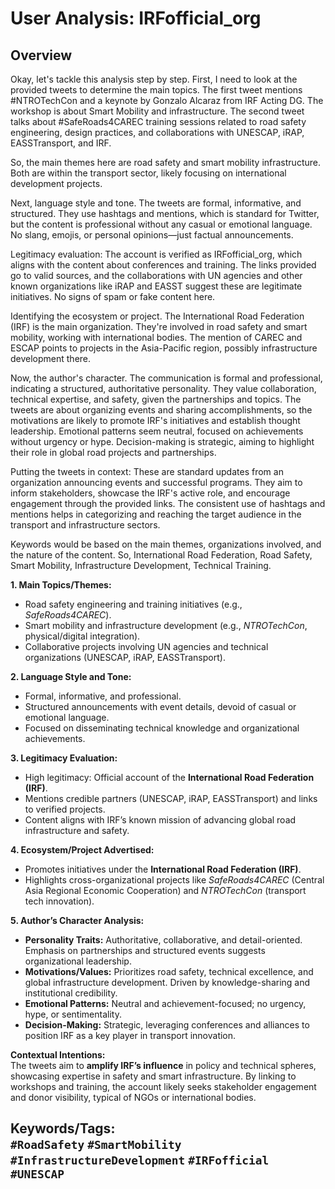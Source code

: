 # User Analysis: IRFofficial_org

## Overview

<think>
Okay, let's tackle this analysis step by step. First, I need to look at the provided tweets to determine the main topics. The first tweet mentions #NTROTechCon and a keynote by Gonzalo Alcaraz from IRF Acting DG. The workshop is about Smart Mobility and infrastructure. The second tweet talks about #SafeRoads4CAREC training sessions related to road safety engineering, design practices, and collaborations with UNESCAP, iRAP, EASSTransport, and IRF.

So, the main themes here are road safety and smart mobility infrastructure. Both are within the transport sector, likely focusing on international development projects. 

Next, language style and tone. The tweets are formal, informative, and structured. They use hashtags and mentions, which is standard for Twitter, but the content is professional without any casual or emotional language. No slang, emojis, or personal opinions—just factual announcements.

Legitimacy evaluation: The account is verified as IRFofficial_org, which aligns with the content about conferences and training. The links provided go to valid sources, and the collaborations with UN agencies and other known organizations like iRAP and EASST suggest these are legitimate initiatives. No signs of spam or fake content here.

Identifying the ecosystem or project. The International Road Federation (IRF) is the main organization. They're involved in road safety and smart mobility, working with international bodies. The mention of CAREC and ESCAP points to projects in the Asia-Pacific region, possibly infrastructure development there.

Now, the author's character. The communication is formal and professional, indicating a structured, authoritative personality. They value collaboration, technical expertise, and safety, given the partnerships and topics. The tweets are about organizing events and sharing accomplishments, so the motivations are likely to promote IRF's initiatives and establish thought leadership. Emotional patterns seem neutral, focused on achievements without urgency or hype. Decision-making is strategic, aiming to highlight their role in global road projects and partnerships.

Putting the tweets in context: These are standard updates from an organization announcing events and successful programs. They aim to inform stakeholders, showcase the IRF's active role, and encourage engagement through the provided links. The consistent use of hashtags and mentions helps in categorizing and reaching the target audience in the transport and infrastructure sectors.

Keywords would be based on the main themes, organizations involved, and the nature of the content. So, International Road Federation, Road Safety, Smart Mobility, Infrastructure Development, Technical Training.
</think>

**1. Main Topics/Themes:**  
- Road safety engineering and training initiatives (e.g., *SafeRoads4CAREC*).  
- Smart mobility and infrastructure development (e.g., *NTROTechCon*, physical/digital integration).  
- Collaborative projects involving UN agencies and technical organizations (UNESCAP, iRAP, EASSTransport).  

**2. Language Style and Tone:**  
- Formal, informative, and professional.  
- Structured announcements with event details, devoid of casual or emotional language.  
- Focused on disseminating technical knowledge and organizational achievements.  

**3. Legitimacy Evaluation:**  
- High legitimacy: Official account of the **International Road Federation (IRF)**.  
- Mentions credible partners (UNESCAP, iRAP, EASSTransport) and links to verified projects.  
- Content aligns with IRF’s known mission of advancing global road infrastructure and safety.  

**4. Ecosystem/Project Advertised:**  
- Promotes initiatives under the **International Road Federation (IRF)**.  
- Highlights cross-organizational projects like *SafeRoads4CAREC* (Central Asia Regional Economic Cooperation) and *NTROTechCon* (transport tech innovation).  

**5. Author’s Character Analysis:**  
- **Personality Traits:** Authoritative, collaborative, and detail-oriented. Emphasis on partnerships and structured events suggests organizational leadership.  
- **Motivations/Values:** Prioritizes road safety, technical excellence, and global infrastructure development. Driven by knowledge-sharing and institutional credibility.  
- **Emotional Patterns:** Neutral and achievement-focused; no urgency, hype, or sentimentality.  
- **Decision-Making:** Strategic, leveraging conferences and alliances to position IRF as a key player in transport innovation.  

**Contextual Intentions:**  
The tweets aim to **amplify IRF’s influence** in policy and technical spheres, showcasing expertise in safety and smart infrastructure. By linking to workshops and training, the account likely seeks stakeholder engagement and donor visibility, typical of NGOs or international bodies.  

**Keywords/Tags:**  
`#RoadSafety` `#SmartMobility` `#InfrastructureDevelopment` `#IRFofficial` `#UNESCAP`
---
